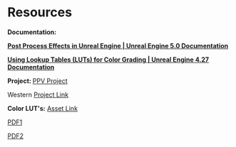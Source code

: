 # Resources

<p><a class="inline_disabled" href="https://www.dropbox.com/s/opgtu74bykajrbt/103.01_LIT_5_v01.pdf?dl=0" target="_blank"></a></p>
<p><strong>Documentation: </strong></p>
<p><strong><a href="https://docs.unrealengine.com/5.0/en-US/post-process-effects-in-unreal-engine/">Post Process Effects in Unreal Engine | Unreal Engine 5.0 Documentation</a></strong></p>
<p><strong><a href="https://docs.unrealengine.com/4.27/en-US/RenderingAndGraphics/PostProcessEffects/UsingLUTs/">Using Lookup Tables (LUTs) for Color Grading | Unreal Engine 4.27 Documentation</a></strong></p>
<p><strong>Project: </strong><a href="https://drive.google.com/file/d/1LbWLeG0P6mjhUc21CO8cKWYG6JpzX540/view?usp=sharing">PPV Project</a></p>
<p>Western <a class="inline_disabled" href="https://drive.google.com/file/d/1drk9CryCOl2Gjh_jvkZIHZ9SgRd4UhEx/view?usp=sharing" target="_blank">Project Link</a></p>
<p><strong>Color LUT's:</strong> <a href="https://drive.google.com/file/d/1eCR00jdAk0evYH3Gc1L6GfCGuQGU0ELA/view?usp=sharing">Asset Link</a></p>
<p><a class="inline_disabled" style="color: #013451;" href="https://www.dropbox.com/scl/fi/5j6dtziudolsrsw8m1lbn/105.01_SEQ_500_v01.pdf?rlkey=ehgunxxmedmbodwzht6elazcz&amp;dl=0" target="_blank"></a><a href="https://drive.google.com/file/d/1Qx2LdJe0-eLKM4Sb491-4IHW-SjVPuqs/view?usp=sharing">PDF1</a></p>
<p><a href="https://docs.google.com/presentation/d/1ZRFK7hIYQYJJQYsEou4id1P-lmBvPgrLlvIZwxHaXNw/edit?usp=sharing">PDF2</a></p>
<p>&nbsp;</p>
<p>&nbsp;</p>
<p>&nbsp;</p>